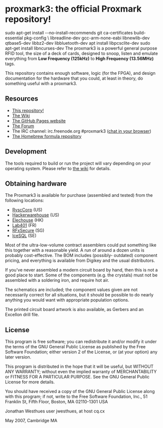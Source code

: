 # proxmark3: the official Proxmark repository!
sudo apt-get install --no-install-recommends git ca-certificates build-essential pkg-config \ libreadline-dev gcc-arm-none-eabi libnewlib-dev qtbase5-dev libbz2-dev libbluetooth-dev
apt install libpcsclite-dev
sudo apt-get install libncurses-dev
The proxmark3 is a powerful general purpose RFID tool, the size of a deck
of cards, designed to snoop, listen and emulate everything from
**Low Frequency (125kHz)** to **High Frequency (13.56MHz)** tags.

This repository contains enough software, logic (for the FPGA), and design
documentation for the hardware that you could, at least in theory,
do something useful with a proxmark3.

## Resources

* [This repository!](https://github.com/Proxmark/proxmark3)
* [The Wiki](https://github.com/Proxmark/proxmark3/wiki)
* [The GitHub Pages website](http://proxmark.github.io/proxmark3/)
* [The Forum](http://www.proxmark.org/forum)
* The IRC channel: irc.freenode.org #proxmark3 ([chat in your browser](http://webchat.freenode.net/?channels=#proxmark3))
* [The Homebrew formula repository](https://github.com/Proxmark/homebrew-proxmark3)
   
## Development

The tools required to build  or run the project will vary depending on
your operating system. Please refer to [the wiki](https://github.com/Proxmark/proxmark3/wiki) for details.

## Obtaining hardware

The Proxmark3 is available for purchase (assembled and tested) from the
following locations:

* [RyscCorp](https://proxmark3.com/) (US)
* [Hackerwarehouse](https://hackerwarehouse.com/) (US)
* [Elechouse](http://www.elechouse.com/) (HK)
* [Lab401](https://lab401.com/) (FR)
* [RFxSecure](http://www.rfxsecure.com/) (SG)
* [IceSQL](http://proxmark3.tictail.com/) (SE)
   
Most of the ultra-low-volume contract assemblers could put
something like this together with a reasonable yield. A run of around
a dozen units is probably cost-effective. The BOM includes (possibly-
outdated) component pricing, and everything is available from Digikey
and the usual distributors.

If you've never assembled a modern circuit board by hand, then this is
not a good place to start. Some of the components (e.g. the crystals)
must not be assembled with a soldering iron, and require hot air.

The schematics are included; the component values given are not
necessarily correct for all situations, but it should be possible to do
nearly anything you would want with appropriate population options.

The printed circuit board artwork is also available, as Gerbers and an
Excellon drill file.


## License

This program is free software; you can redistribute it and/or modify
it under the terms of the GNU General Public License as published by
the Free Software Foundation; either version 2 of the License, or
(at your option) any later version.

This program is distributed in the hope that it will be useful,
but WITHOUT ANY WARRANTY; without even the implied warranty of
MERCHANTABILITY or FITNESS FOR A PARTICULAR PURPOSE.  See the
GNU General Public License for more details.

You should have received a copy of the GNU General Public License
along with this program; if not, write to the Free Software
Foundation, Inc., 51 Franklin St, Fifth Floor, Boston, MA  02110-1301  USA


Jonathan Westhues
user jwesthues, at host cq.cx

May 2007, Cambridge MA
